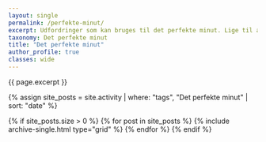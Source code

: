```yaml
---
layout: single
permalink: /perfekte-minut/
excerpt: Udfordringer som kan bruges til det perfekte minut. Lige til at klippe ud.
taxonomy: Det perfekte minut
title: "Det perfekte minut"
author_profile: true
classes: wide
---
```


{{ page.excerpt }}

{% assign site_posts = site.activity | where: "tags", "Det perfekte minut" | sort: "date" %}

<div class="feature__wrapper">

{% if site_posts.size > 0 %}
  {% for post in site_posts %}
    {% include archive-single.html type="grid" %}
  {% endfor %}
{% endif %}

</div>
